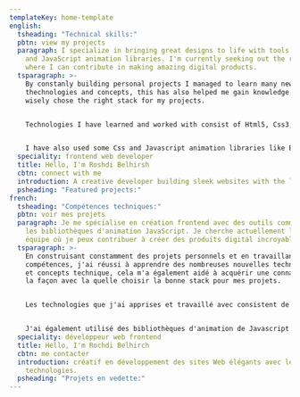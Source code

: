 ```yaml
---
templateKey: home-template
english:
  tsheading: "Technical skills:"
  pbtn: view my projects
  paragraph: I specialize in bringing great designs to life with tools like React
    and JavaScript animation libraries. I'm currently seeking out the right team
    where I can contribute in making amazing digital products.
  tsparagraph: >-
    By constanly building personal projects I managed to learn many new
    thechnologies and concepts, this has also helped me gain knowledge on how to
    wisely chose the right stack for my projects.


    Technologies I have learned and worked with consist of Html5, Css3, Javascript, ReactJs, NodeJs, GatsbyJs, Redux, Npm ,Sass , Gulp, Git and Github.


    I have also used some Css and Javascript animation libraries like Bootsrap, MaterialUI, Pose, Scollmagic, and Gsap.
  speciality: frontend web developer
  title: Hello, I'm Roshdi Belhirsh
  cbtn: connect with me
  introduction: A creative developer building sleek websites with the latest technologies.
  psheading: "Featured projects:"
french:
  tsheading: "Compétences techniques:"
  pbtn: voir mes projets
  paragraph: Je me spécialise en création frontend avec des outils comme React et
    les bibliothèques d'animation JavaScript. Je cherche actuellement la bonne
    équipe où je peux contribuer à créer des produits digital incroyables.
  tsparagraph: >-
    En construisant constamment des projets personnels et en travaillant sur mes
    compétences, j'ai réussi à apprendre des nombreuses nouvelles technologies
    et concepts technique, cela m'a également aidé à acquérir une connaissance a
    la façon avec la quelle choisir la bonne stack pour mes projets.


    Les technologies que j'ai apprises et travaillé avec consistent de Html5, Css3, Javascript, ReactJs, NodeJs, GatsbyJs, Redux, Npm, Sass, Gulp, Git et Github.


    J'ai également utilisé des bibliothèques d'animation de Javascript et d'autre de la Css et comme Bootsrap, MaterialUI, Pose, Scollmagic et Gsap.
  speciality: développeur web frontend
  title: Hello, I'm Rochdi Belhirch
  cbtn: me contacter
  introduction: créatif en développement des sites Web élégants avec les dernières
    technologies.
  psheading: "Projets en vedette:"
---
```

